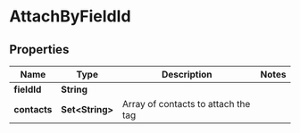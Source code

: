 

# AttachByFieldId


## Properties

| Name | Type | Description | Notes |
|------------ | ------------- | ------------- | -------------|
|**fieldId** | **String** |  |  |
|**contacts** | **Set&lt;String&gt;** | Array of contacts to attach the tag |  |



